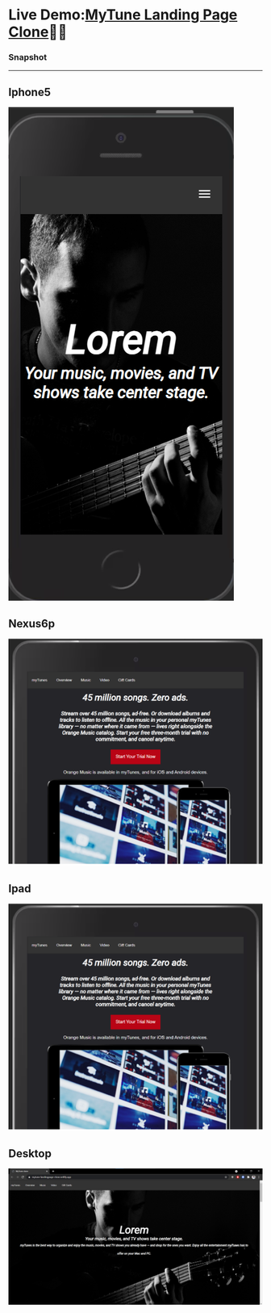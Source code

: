 # Live Demo:[MyTune Landing Page Clone](https://mytune-landingpage-clone.netlify.app/)🎉🎊

### Snapshot

<hr/>

## Iphone5

![](/assets/iphone.png "iphone-snapshot")

## Nexus6p

![](/assets/nexus6p.png "nexus6p-snapshot")

## Ipad

![](/assets/ipad.png "ipad-snapshot")

## Desktop

![](/assets/desktop.png "desktop-snapshot")
